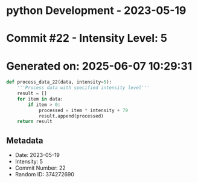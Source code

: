 ﻿# python Development - 2023-05-19
# Commit #22 - Intensity Level: 5
# Generated on: 2025-06-07 10:29:31
```python
def process_data_22(data, intensity=5):
    '''Process data with specified intensity level'''
    result = []
    for item in data:
        if item > 0:
            processed = item * intensity + 79
            result.append(processed)
    return result
```
## Metadata
- Date: 2023-05-19
- Intensity: 5
- Commit Number: 22
- Random ID: 374272690

